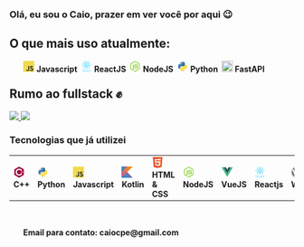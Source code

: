 ### Olá, eu sou o Caio, prazer em ver você por aqui 😉
<h2>O que mais uso atualmente:</h2>
    <div style = "display: block;">
        <ul type="none">
          <li style = "float: left; margin: 0 6px 0 0;"><img src = "https://github.com/devicons/devicon/blob/master/icons/javascript/javascript-original.svg" width= "20" height= "20">  <strong>Javascript</strong></li>
            <li style = "float: left; margin: 0 6px 0 0;"><img src = "https://github.com/devicons/devicon/blob/master/icons/react/react-original-wordmark.svg" width= "20">  <strong>ReactJS</strong></li>
          <li style = "float: left; margin: 0 6px 0 0;"><img src = "https://github.com/devicons/devicon/blob/master/icons/nodejs/nodejs-original.svg" width= "20" height= "20">  <strong>NodeJS</strong></li>
          <li style = "float: left; margin: 0 6px 0 0;"><img src = "https://github.com/devicons/devicon/blob/master/icons/python/python-original.svg" width= "20" height= "20">  <strong>Python</strong></li>
          <li style = "float: left; margin: 0 6px 0 0;"><img src = "https://cdn.worldvectorlogo.com/logos/fastapi.svg" width= "20" height= "20">  <strong>FastAPI</strong></li>
          <!-- <li style = "float: left; margin: 0 6px 0 0;"><img src = "https://raw.githubusercontent.com/devicons/devicon/master/icons/react/react-original-wordmark.svg" width= "20">  <strong>ReactJS</strong></li> -->
        </ul>
    </div>
    <br/>
    <h2>Rumo ao fullstack ✊</h2>
    <div>
      <a href="https://github.com/CaioMS2000">
      <img height="180em" src="https://github-readme-stats.vercel.app/api?username=CaioMS2000&show_icons=true&theme=midnight-purple&include_all_commits=true&count_private=true"/>
      <img height="180em" src="https://github-readme-stats.vercel.app/api/top-langs/?username=CaioMS2000&layout=compact&langs_count=7&theme=midnight-purple"/>
      </a>
    </div>
    <h3>Tecnologias que já utilizei</h3>
    <!-- style="display: flex; flex-direction: row;" -->
    <table>
            <tbody>
                <tr>
                    <td><img src="https://github.com/devicons/devicon/blob/master/icons/cplusplus/cplusplus-plain.svg" width= "20" height= "20"><strong> C++</strong></td>
                    <td><img src="https://github.com/devicons/devicon/blob/master/icons/python/python-original.svg" width= "20" height= "20"><strong> Python</strong></td>
                    <td><img src="https://github.com/devicons/devicon/blob/master/icons/javascript/javascript-original.svg" width= "20" height= "20"><strong> Javascript</strong></td>
                    <td><img src="https://github.com/devicons/devicon/blob/master/icons/kotlin/kotlin-original.svg" width= "20" height= "20"><strong> Kotlin</strong></td>
                    <td><img src="https://github.com/devicons/devicon/blob/master/icons/html5/html5-original.svg" width= "20" height= "20"><strong> HTML & CSS</strong></td>
                    <td><img src="https://github.com/devicons/devicon/blob/master/icons/nodejs/nodejs-original.svg" width= "20" height= "20"><strong> NodeJS</strong></td>
                    <td><img src="https://github.com/devicons/devicon/blob/master/icons/vuejs/vuejs-original.svg" width= "20" height= "20"><strong> VueJS</strong></td>
                    <td><img src="https://github.com/devicons/devicon/blob/master/icons/react/react-original-wordmark.svg" width= "20" height= "20"><strong> Reactjs</strong></td>
                    <td><img src="https://github.com/devicons/devicon/blob/master/icons/wordpress/wordpress-plain.svg" width= "20" height= "20"><strong> Wordpress</strong></td>
                </tr>
            </tbody>
        </table>
    <br>
    <p><img src="https://imagepng.org/wp-content/uploads/2018/03/gmail-cone-icon-1.png" width= "21" height= "16"/><strong> Email para contato: caiocpe@gmail.com</strong></p>
